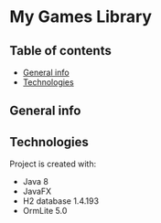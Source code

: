 # My Games Library
## Table of contents
* [General info](#general-info)
* [Technologies](#technologies)


## General info


## Technologies
Project is created with:
* Java 8
* JavaFX
* H2 database 1.4.193
* OrmLite 5.0
